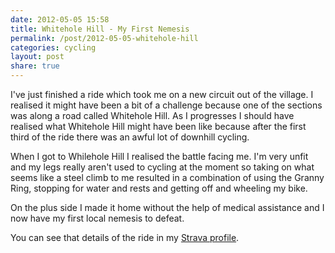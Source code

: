 ```yaml
---
date: 2012-05-05 15:58
title: Whitehole Hill - My First Nemesis
permalink: /post/2012-05-05-whitehole-hill
categories: cycling
layout: post
share: true
---
```


I've just finished a ride which took me on a new circuit out of the village. I realised it might have been a bit of a challenge because one of the sections was along a road called Whitehole Hill. As I progresses I should have realised what Whitehole Hill might have been like because after the first third of the ride there was an awful lot of downhill cycling.

When I got to Whilehole Hill I realised the battle facing me. I'm very unfit and my legs really aren't used to cycling at the moment so taking on what seems like a steel climb to me resulted in a combination of using the Granny Ring, stopping for water and rests and getting off and wheeling my bike.

On the plus side I made it home without the help of medical assistance and I now have my first local nemesis to defeat.


You can see that details of the ride in my [Strava profile](http://app.strava.com/rides/7905243).
